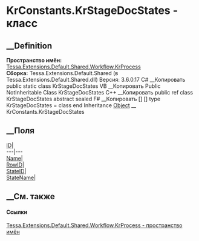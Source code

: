 # KrConstants.KrStageDocStates - класс
##  __Definition
 **Пространство имён:**
[Tessa.Extensions.Default.Shared.Workflow.KrProcess](N_Tessa_Extensions_Default_Shared_Workflow_KrProcess.htm)  
 **Сборка:** Tessa.Extensions.Default.Shared (в
Tessa.Extensions.Default.Shared.dll) Версия: 3.6.0.17
C# __Копировать
     public static class KrStageDocStates
VB __Копировать
     Public NotInheritable Class KrStageDocStates
C++ __Копировать
     public ref class KrStageDocStates abstract sealed
F# __Копировать
     [<AbstractClassAttribute>]
    [<SealedAttribute>]
    type KrStageDocStates = class end
Inheritance
    [Object](https://learn.microsoft.com/dotnet/api/system.object) __ KrConstants.KrStageDocStates
##  __Поля
[ID](F_Tessa_Extensions_Default_Shared_Workflow_KrProcess_KrConstants_KrStageDocStates_ID.htm)|  
---|---  
[Name](F_Tessa_Extensions_Default_Shared_Workflow_KrProcess_KrConstants_KrStageDocStates_Name.htm)|  
[RowID](F_Tessa_Extensions_Default_Shared_Workflow_KrProcess_KrConstants_KrStageDocStates_RowID.htm)|  
[StateID](F_Tessa_Extensions_Default_Shared_Workflow_KrProcess_KrConstants_KrStageDocStates_StateID.htm)|  
[StateName](F_Tessa_Extensions_Default_Shared_Workflow_KrProcess_KrConstants_KrStageDocStates_StateName.htm)|  
## __См. также
#### Ссылки
[Tessa.Extensions.Default.Shared.Workflow.KrProcess - пространство
имён](N_Tessa_Extensions_Default_Shared_Workflow_KrProcess.htm)
